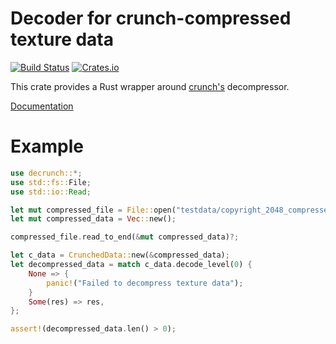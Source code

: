 # Decoder for crunch-compressed texture data
[![Build Status](https://travis-ci.org/ifeherva/decrunch.svg?branch=master)](https://travis-ci.org/ifeherva/decrunch) [![Crates.io](https://img.shields.io/crates/v/decrunch.svg)](https://crates.io/crates/decrunch)

This crate provides a Rust wrapper around [crunch's](https://github.com/BinomialLLC/crunch) decompressor.

[Documentation](https://docs.rs/decrunch/0.1.0/)

# Example

```rust
use decrunch::*;
use std::fs::File;
use std::io::Read;

let mut compressed_file = File::open("testdata/copyright_2048_compressed.dat")?;
let mut compressed_data = Vec::new();

compressed_file.read_to_end(&mut compressed_data)?;

let c_data = CrunchedData::new(&compressed_data);
let decompressed_data = match c_data.decode_level(0) {
    None => {
        panic!("Failed to decompress texture data");
    }
    Some(res) => res,
};

assert!(decompressed_data.len() > 0);
```
